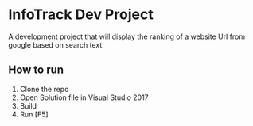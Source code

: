 # InfoTrack Dev Project

A development project that will display the ranking of a website Url from google based on search text.


## How to run

1. Clone the repo
2. Open Solution file in Visual Studio 2017
3. Build
4. Run [F5]